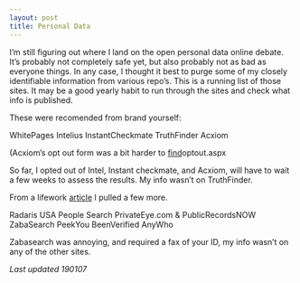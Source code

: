 ```yaml
---
layout: post
title: Personal Data
---
```


I’m still figuring out where I land on the open personal data online debate. It’s probably not completely safe yet, but also probably not as bad as everyone things. In any case, I thought it best to purge some of my closely identifiable information from various repo’s. This is a running list of those sites. It may be a good yearly habit to run through the sites and check what info is published. 


These were recomended from brand yourself:


WhitePages
Intelius
InstantCheckmate
TruthFinder
Acxiom

(Acxiom’s opt out form was a bit harder to [find](https://isapps.acxiom.com/optout/)optout.aspx

So far, I opted out of Intel, Instant checkmate, and Acxiom, will have to wait a few weeks to assess the results. My info wasn’t on TruthFinder. 

From a lifework [article](https://www.lifewire.com/remove-personal-information-from-internet-3482691) I pulled a few more. 

Radaris
USA People Search
PrivateEye.com & PublicRecordsNOW
ZabaSearch
PeekYou
BeenVerified
AnyWho

Zabasearch was annoying, and required a fax of your ID, my info wasn’t on any of the other sites. 


_Last updated 190107_







